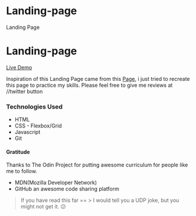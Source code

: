# Landing-page
Landing Page

# Landing-page

[Live Demo](https://hmjatt.github.io/Rock-Paper-Scissors/)

Inspiration of this Landing Page came from  this [Page](https://unbounce.com/landing-page-template/o-book/), i just tried to recreate this page to practice my skills. Please feel free to give me reviews at //twitter button

### Technologies Used 

* HTML
* CSS - Flexbox/Grid
* Javascript
* Git

#### Gratitude

Thanks to The Odin Project for putting awesome curriculum for people like me to follow.

* MDN(Mozilla Developer Network)
* GitHub an awesome code sharing platform

> If you have read this far == > I would tell you a UDP joke, but you might not get it. :confused:
